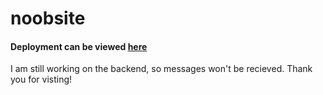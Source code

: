 # noobsite
<h4> Deployment can be viewed <a href="https://sumedha2.github.io/noobsite/">here</a></h4>
<p> I am still working on the backend, so messages won't be recieved. Thank you for visting!</p>


